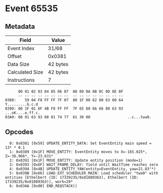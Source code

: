 # Event 65535

## Metadata

| Field           | Value    |
|-----------------|----------|
| Event Index     | 31/68    |
| Offset          | 0x0381   |
| Data Size       | 42 bytes |
| Calculated Size | 42 bytes |
| Instructions    | 7        |

```
      00 01 02 03 04 05 06 07  08 09 0A 0B 0C 0D 0E 0F
      -- -- -- -- -- -- -- --  -- -- -- -- -- -- -- --
0380:    59 04 F8 FF FF 7F 07  80 1F 00 62 80 63 80 64   Y.........b.c.d
0390: 80 1F 01 6F 4B F8 FF FF  7F 65 80 66 66 80 63 93  ...oK....e.ff.c.
03A0: 08 01 63 93 08 01 74 77  61 30 00                 ..c...twa0.     
```

## Opcodes

```
  0: 0x0381 [0x59] UPDATE_ENTITY_DATA: Set EventEntity main speed = 13* * 0.1
  1: 0x0389 [0x1F] MOVE_ENTITY: EventEntity moves to X=-165.025*, Z=-36.966*, Y=-23.631*
  2: 0x0391 [0x1F] MOVE_ENTITY: Update entity position (mode=1)
  3: 0x0393 [0x6F] WAIT_FRAME_DELAY: Yield until WaitTime reaches zero
  4: 0x0394 [0x4B] UPDATE_ENTITY_YAW(entity=EventEntity, yaw=21.83°*)
  5: 0x039B [0x66] LOAD_EXT_SCHEDULER_MAIN: Load scheduler "twa0" with entities [Ethelbert (ID: 17339235/0x01089363), Ethelbert (ID: 17339235/0x01089363)], work=29*
  6: 0x03AA [0x00] END_REQSTACK()
```
